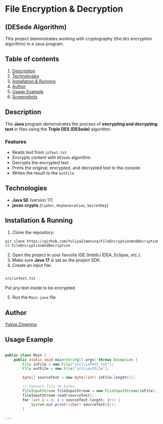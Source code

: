 # File Encryption & Decryption 
## (DESede Algorithm)

This project demonstrates working with cryptography (the `DES` encryption algorithm) in a Java program.

## Table of contents

1. [Description](#description)
2. [Technologies](#technologies)
3. [Installation & Running](#installation-&-running)
4. [Author](#author)
5. [Usage Example](#usage-example)
6. [Screenshots](#screenshots)

## Description
The **Java** program demonstrates the process of **encrypting and decrypting text** in files using the 
**Triple DES (DESede)** algorithm.

### Features
- Reads text from `inText.txt`
- Encrypts content with `DESede` algorithm
- Decrypts the encrypted text
- Prints the original, encrypted, and decrypted text to the console
- Writes the result to the `outFile`

## Technologies
- **Java SE** (version 17)
- **javax.crypto** (`Cipher`, `KeyGeneration`, `SecretKey`)

## Installation & Running

1. Clone the repository:
```bash
git clone https://github.com/YuliyaZimenina/FileEncryptionAndDecription.git
cd FileEncryptionAndDecription

```

2. Open the project in your favorite IDE (IntelliJ IDEA, Eclipse, etc.).
3. Make sure **Java 17** is set as the project SDK.
4. Create an input file:
```bash

src/inText.txt

```

Put any text inside to be encrypted

5. Run the `Main.java` file

## Author
[Yuliya Zimenina](https://github.com/YuliyaZimenina)

## Usage Example

```java

public class Main {
    public static void main(String[] args) throws Exception {
        File inFile = new File("src\\inText.txt");
        File outFile = new File("src\\outFile");

        byte[] sourceText = new byte[(int) inFile.length()];

        // Convert file to bytes
        FileInputStream fileInputStream = new FileInputStream(inFile);
        fileInputStream.read(sourceText);
        for (int i = 0; i < sourceText.length; i++) {
            System.out.print((char) sourceText[i]);
        }

...

```








 
